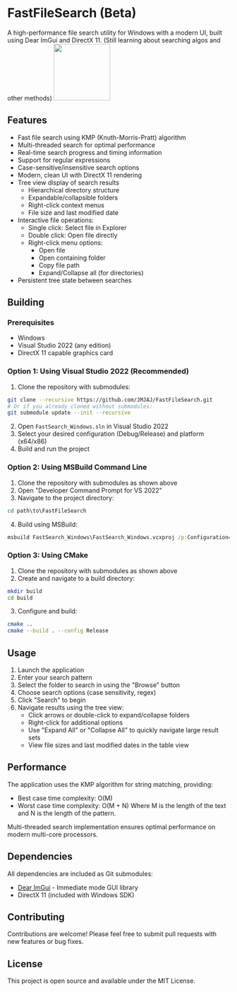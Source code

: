 # FastFileSearch (Beta)

A high-performance file search utility for Windows with a modern UI, built using Dear ImGui and DirectX 11.
(Still learning about searching algos and other methods) <img src="https://media.tenor.com/0z7sLx2ohBkAAAAi/tower-of-fantasy-tof.gif" width="128"/>

## Features

- Fast file search using KMP (Knuth-Morris-Pratt) algorithm
- Multi-threaded search for optimal performance
- Real-time search progress and timing information
- Support for regular expressions
- Case-sensitive/insensitive search options
- Modern, clean UI with DirectX 11 rendering
- Tree view display of search results
  - Hierarchical directory structure
  - Expandable/collapsible folders
  - Right-click context menus
  - File size and last modified date
- Interactive file operations:
  - Single click: Select file in Explorer
  - Double click: Open file directly
  - Right-click menu options:
    - Open file
    - Open containing folder
    - Copy file path
    - Expand/Collapse all (for directories)
- Persistent tree state between searches

## Building

### Prerequisites

- Windows
- Visual Studio 2022 (any edition)
- DirectX 11 capable graphics card

### Option 1: Using Visual Studio 2022 (Recommended)

1. Clone the repository with submodules:
```bash
git clone --recursive https://github.com/JMJAJ/FastFileSearch.git
# Or if you already cloned without submodules:
git submodule update --init --recursive
```

2. Open `FastSearch_Windows.sln` in Visual Studio 2022
3. Select your desired configuration (Debug/Release) and platform (x64/x86)
4. Build and run the project

### Option 2: Using MSBuild Command Line

1. Clone the repository with submodules as shown above
2. Open "Developer Command Prompt for VS 2022"
3. Navigate to the project directory:
```cmd
cd path\to\FastFileSearch
```
4. Build using MSBuild:
```cmd
msbuild FastSearch_Windows\FastSearch_Windows.vcxproj /p:Configuration=Release /p:Platform=x64
```

### Option 3: Using CMake

1. Clone the repository with submodules as shown above
2. Create and navigate to a build directory:
```bash
mkdir build
cd build
```
3. Configure and build:
```bash
cmake ..
cmake --build . --config Release
```

## Usage

1. Launch the application
2. Enter your search pattern
3. Select the folder to search in using the "Browse" button
4. Choose search options (case sensitivity, regex)
5. Click "Search" to begin
6. Navigate results using the tree view:
   - Click arrows or double-click to expand/collapse folders
   - Right-click for additional options
   - Use "Expand All" or "Collapse All" to quickly navigate large result sets
   - View file sizes and last modified dates in the table view

## Performance

The application uses the KMP algorithm for string matching, providing:
- Best case time complexity: O(M)
- Worst case time complexity: O(M + N)
Where M is the length of the text and N is the length of the pattern.

Multi-threaded search implementation ensures optimal performance on modern multi-core processors.

## Dependencies

All dependencies are included as Git submodules:
- [Dear ImGui](https://github.com/ocornut/imgui) - Immediate mode GUI library
- DirectX 11 (included with Windows SDK)

## Contributing

Contributions are welcome! Please feel free to submit pull requests with new features or bug fixes.

## License

This project is open source and available under the MIT License.
